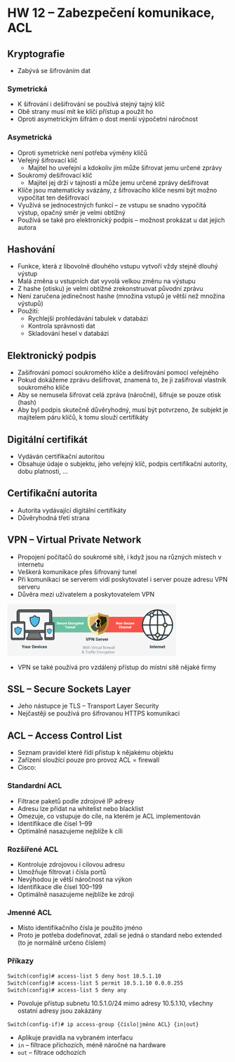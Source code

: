 # HW 12 – Zabezpečení komunikace, ACL

## Kryptografie

* Zabývá se šifrováním dat

### Symetrická

* K šifrování i dešifrování se používá stejný tajný klíč
* Obě strany musí mít ke klíči přístup a použít ho
* Oproti asymetrickým šifrám o dost menší výpočetní náročnost

### Asymetrická

* Oproti symetrické není potřeba výměny klíčů
* Veřejný šifrovací klíč
  * Majitel ho uveřejní a kdokoliv jím může šifrovat jemu určené zprávy
* Soukromý dešifrovací klíč
  * Majitel jej drží v tajnosti a může jemu určené zprávy dešifrovat
* Klíče jsou matematicky svázány, z šifrovacího klíče nesmí být možno vypočítat ten dešifrovací
* Využívá se jednocestných funkcí – ze vstupu se snadno vypočítá výstup, opačný směr je velmi obtížný
* Používá se také pro elektronický podpis – možnost prokázat u dat jejich autora

## Hashování

* Funkce, která z libovolně dlouhého vstupu vytvoří vždy stejně dlouhý výstup
* Malá změna u vstupních dat vyvolá velkou změnu na výstupu
* Z hashe (otisku) je velmi obtížné zrekonstruovat původní zprávu
* Není zaručena jedinečnost hashe (množina vstupů je větší než množina výstupů)
* Použití:
  * Rychlejší prohledávání tabulek v databázi
  * Kontrola správnosti dat
  * Skladování hesel v databázi

## Elektronický podpis

* Zašifrování pomocí soukromého klíče a dešifrování pomocí veřejného
* Pokud dokážeme zprávu dešifrovat, znamená to, že ji zašifroval vlastník soukromého klíče
* Aby se nemusela šifrovat celá zpráva (náročné), šifruje se pouze otisk (hash)
* Aby byl podpis skutečně důvěryhodný, musí být potvrzeno, že subjekt je majitelem páru klíčů, k tomu slouží certifikáty

## Digitální certifikát

* Vydáván certifikační autoritou
* Obsahuje údaje o subjektu, jeho veřejný klíč, podpis certifikační autority, dobu platnosti, ...

## Certifikační autorita

* Autorita vydávající digitální certifikáty
* Důvěryhodná třetí strana

## VPN – Virtual Private Network

* Propojení počítačů do soukromé sítě, i když jsou na různých místech v internetu
* Veškerá komunikace přes šifrovaný tunel
* Při komunikaci se serverem vidí poskytovatel i server pouze adresu VPN serveru
* Důvěra mezi uživatelem a poskytovatelem VPN

![vpn](./img/HW_12_01.PNG)

* VPN se také používá pro vzdálený přístup do místní sítě nějaké firmy

## SSL – Secure Sockets Layer

* Jeho nástupce je TLS – Transport Layer Security
* Nejčastěji se používá pro šifrovanou HTTPS komunikaci

## ACL – Access Control List

* Seznam pravidel které řídí přístup k nějakému objektu
* Zařízení sloužící pouze pro provoz ACL = firewall
* Cisco:

### Standardní ACL

* Filtrace paketů podle zdrojové IP adresy
* Adresu lze přidat na whitelist nebo blacklist
* Omezuje, co vstupuje do cíle, na kterém je ACL implementován
* Identifikace dle čísel 1–99
* Optimálně nasazujeme nejblíže k cíli

### Rozšířené ACL

* Kontroluje zdrojovou i cílovou adresu
* Umožňuje filtrovat i čísla portů
* Nevýhodou je větší náročnost na výkon
* Identifikace dle čísel 100–199
* Optimálně nasazujeme nejblíže ke zdroji

### Jmenné ACL

* Místo identifikačního čísla je použito jméno
* Proto je potřeba dodefinovat, zdali se jedná o standard nebo extended (to je normálně určeno číslem)

### Příkazy

```text
Switch(config)# access-list 5 deny host 10.5.1.10
Switch(config)# access-list 5 permit 10.5.1.10 0.0.0.255
Switch(config)# access-list 5 deny any
```

* Povoluje přístup subnetu 10.5.1.0/24 mimo adresy 10.5.1.10, všechny ostatní adresy jsou zakázány

```text
Switch(config-if)# ip access-group {číslo|jméno ACL} {in|out} 
```

* Aplikuje pravidla na vybraném interfacu
* `in` – filtrace příchozích, méně náročné na hardware
* `out` – filtrace odchozích
